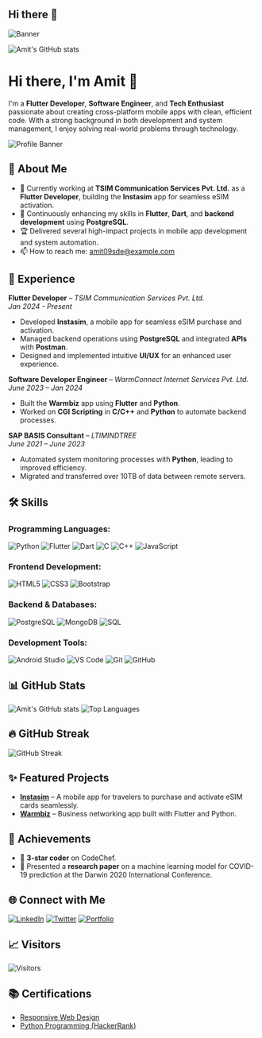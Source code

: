 ## Hi there 👋
![Banner](https://media.licdn.com/dms/image/v2/D4D16AQHWv9Ymeu0ZPQ/profile-displaybackgroundimage-shrink_350_1400/profile-displaybackgroundimage-shrink_350_1400/0/1719997682165?e=1731542400&v=beta&t=7X-x3QIO1R-FA_w6nE7SzTpWADm9bKbpMHG11k-90WM)

![Amit's GitHub stats](https://github-readme-stats.vercel.app/api?username=Amit09-sde&show_icons=true&theme=radical)




# Hi there, I'm Amit 👋

I'm a **Flutter Developer**, **Software Engineer**, and **Tech Enthusiast** passionate about creating cross-platform mobile apps with clean, efficient code. With a strong background in both development and system management, I enjoy solving real-world problems through technology.

![Profile Banner](https://yourbannerimageurl.com)

## 🚀 About Me

- 🔭 Currently working at **TSIM Communication Services Pvt. Ltd.** as a **Flutter Developer**, building the **Instasim** app for seamless eSIM activation.
- 🌱 Continuously enhancing my skills in **Flutter**, **Dart**, and **backend development** using **PostgreSQL**.
- 🏆 Delivered several high-impact projects in mobile app development and system automation.
- 📫 How to reach me: [amit09sde@example.com](mailto:amit09sde@example.com)

## 💼 Experience

**Flutter Developer** – *TSIM Communication Services Pvt. Ltd.*  
*Jan 2024 - Present*  
- Developed **Instasim**, a mobile app for seamless eSIM purchase and activation.
- Managed backend operations using **PostgreSQL** and integrated **APIs** with **Postman**.
- Designed and implemented intuitive **UI/UX** for an enhanced user experience.

**Software Developer Engineer** – *WarmConnect Internet Services Pvt. Ltd.*  
*June 2023 – Jan 2024*  
- Built the **Warmbiz** app using **Flutter** and **Python**.
- Worked on **CGI Scripting** in **C/C++** and **Python** to automate backend processes.

**SAP BASIS Consultant** – *LTIMINDTREE*  
*June 2021 – June 2023*  
- Automated system monitoring processes with **Python**, leading to improved efficiency.
- Migrated and transferred over 10TB of data between remote servers.

## 🛠 Skills

### Programming Languages:
![Python](https://img.shields.io/badge/Python-%2314354C.svg?style=for-the-badge&logo=python&logoColor=white)
![Flutter](https://img.shields.io/badge/Flutter-%2302569B.svg?style=for-the-badge&logo=Flutter&logoColor=white)
![Dart](https://img.shields.io/badge/Dart-%230175C2.svg?style=for-the-badge&logo=Dart&logoColor=white)
![C](https://img.shields.io/badge/C-%23A8B9CC.svg?style=for-the-badge&logo=C&logoColor=white)
![C++](https://img.shields.io/badge/C++-%2300599C.svg?style=for-the-badge&logo=C%2B%2B&logoColor=white)
![JavaScript](https://img.shields.io/badge/JavaScript-%23F7DF1E.svg?style=for-the-badge&logo=javascript&logoColor=black)

### Frontend Development:
![HTML5](https://img.shields.io/badge/HTML5-%23E34F26.svg?style=for-the-badge&logo=html5&logoColor=white)
![CSS3](https://img.shields.io/badge/CSS3-%231572B6.svg?style=for-the-badge&logo=css3&logoColor=white)
![Bootstrap](https://img.shields.io/badge/Bootstrap-%23563D7C.svg?style=for-the-badge&logo=bootstrap&logoColor=white)

### Backend & Databases:
![PostgreSQL](https://img.shields.io/badge/PostgreSQL-%23316192.svg?style=for-the-badge&logo=postgresql&logoColor=white)
![MongoDB](https://img.shields.io/badge/MongoDB-%2347A248.svg?style=for-the-badge&logo=mongodb&logoColor=white)
![SQL](https://img.shields.io/badge/SQL-%230175C2.svg?style=for-the-badge&logo=postgresql&logoColor=white)

### Development Tools:
![Android Studio](https://img.shields.io/badge/Android_Studio-%233DDC84.svg?style=for-the-badge&logo=android-studio&logoColor=white)
![VS Code](https://img.shields.io/badge/VSCode-%23007ACC.svg?style=for-the-badge&logo=visual-studio-code&logoColor=white)
![Git](https://img.shields.io/badge/Git-%23F05032.svg?style=for-the-badge&logo=Git&logoColor=white)
![GitHub](https://img.shields.io/badge/GitHub-%23181717.svg?style=for-the-badge&logo=github&logoColor=white)

## 📊 GitHub Stats

![Amit's GitHub stats](https://github-readme-stats.vercel.app/api?username=Amit09-sde&show_icons=true&theme=radical)
![Top Languages](https://github-readme-stats.vercel.app/api/top-langs/?username=Amit09-sde&layout=compact&theme=radical)

## 🔥 GitHub Streak

![GitHub Streak](https://github-readme-streak-stats.herokuapp.com/?user=Amit09-sde&theme=radical)

## ✨ Featured Projects

- [**Instasim**](https://github.com/Amit09-sde/Instasim) – A mobile app for travelers to purchase and activate eSIM cards seamlessly.
- [**Warmbiz**](https://github.com/Amit09-sde/Warmbiz) – Business networking app built with Flutter and Python.

## 🌟 Achievements

- 🏅 **3-star coder** on CodeChef.
- 🏅 Presented a **research paper** on a machine learning model for COVID-19 prediction at the Darwin 2020 International Conference.

## 🌐 Connect with Me

[![LinkedIn](https://img.shields.io/badge/LinkedIn-%230A66C2.svg?style=for-the-badge&logo=linkedin&logoColor=white)](https://linkedin.com/in/Amit09-sde)
[![Twitter](https://img.shields.io/badge/Twitter-%231DA1F2.svg?style=for-the-badge&logo=twitter&logoColor=white)](https://twitter.com/Amit09_sde)
[![Portfolio](https://img.shields.io/badge/Portfolio-%23000000.svg?style=for-the-badge&logo=wordpress&logoColor=white)](https://amit09-sde.github.io/portfolio)

## 📈 Visitors

![Visitors](https://visitor-badge.glitch.me/badge?page_id=Amit09-sde.Amit09-sde)

## 📚 Certifications

- [Responsive Web Design](https://link-to-certification.com)
- [Python Programming (HackerRank)](https://link-to-certification.com)

